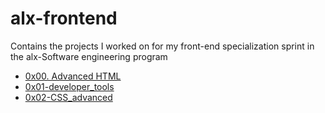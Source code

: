 # alx-frontend
Contains the projects I worked on for my front-end specialization sprint in the alx-Software engineering program

- [0x00. Advanced HTML](./0x00-html_advanced/)
- [0x01-developer_tools](./0x01-developer_tools)
- [0x02-CSS_advanced](./0x02-CSS_advanced)
